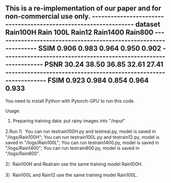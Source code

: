 This is a re-implementation of our paper and for non-commercial use only. 
	----------------------------------------------------------------
	dataset    Rain100H   Rain 100L   Rain12    Rain1400    Rain800
	----------------------------------------------------------------
	SSIM       0.906       0.983	    0.964      0.950       0.902
	----------------------------------------------------------------
	PSNR       30.24       38.50	    36.85      32.61       27.41
	----------------------------------------------------------------
  FSIM       0.923       0.984      0.854      0.964       0.933
  ----------------------------------------------------------------
You need to install Python with Pytorch-GPU to run this code.

Usage:

1. Preparing training data: put rainy images into "/input"

2.Run
1）You can run testrain100H.py and testreal.py, model is saved in "/logs/Rain100H"; You can run testrain100L.py and testrain12.py, model is saved in "/logs/Rain100L";
You can run testrain1400.py, model is saved in "/logs/Rain1400"; You can run testrain800.py, model is saved in "/logs/Rain800".

2）Rain100H and Realrain use the same training model Rain100H.

3）Rain100L and Rain12 use the same training model Rain100L.

